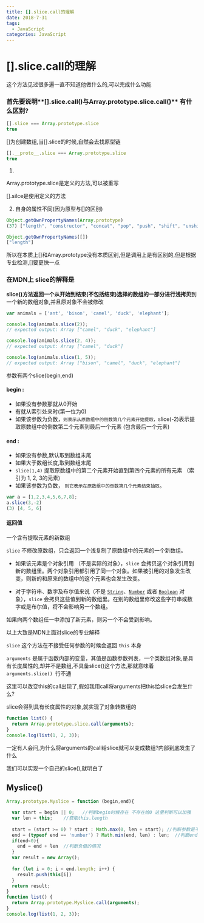 ```yaml
---
title: [].slice.call的理解
date: 2018-7-31
tags: 
  - JavaScript
categories: JavaScript
---
```




# [].slice.call的理解

这个方法见过很多遍一直不知道他做什么的,可以完成什么功能

### 首先要说明**[].slice.call()**与**Array.prototype.slice.call()** 有什么区别?

```javascript
[].slice === Array.prototype.slice
true
```

[]为创建数组,当[].slice的时候,自然会去找原型链

```javascript
[].__proto__.slice === Array.prototype.slice
true
```

1.  

   Array.prototype.slice是定义的方法,可以被重写

   [].silce是使用定义的方法

2. 自身的属性不同(因为原型与[]的区别)

```JavaScript
Object.getOwnPropertyNames(Array.prototype)
(37) ["length", "constructor", "concat", "pop", "push", "shift", "unshift", "slice", "splice", "includes", "indexOf", "keys", "entries", "forEach", "filter", "map", "every", "some", "reduce", "reduceRight", "toString", "toLocaleString", "join", "reverse", "sort", "lastIndexOf", "copyWithin", "find", "findIndex", "fill", "remove", "removeFirstIf", "removeIf", "repeat", "last", "lastDef", "clone"]

Object.getOwnPropertyNames([])
["length"]
```

所以在本质上[]和Array.prototype没有本质区别,但是调用上是有区别的,但是根据专业检测,[]要更快一点







### 在MDN上 slice的解释是

**slice()**方法返回一个从开始到结束(**不包括结束**)选择的数组的一部分进行**浅拷贝**到一个新的数组对象,并且原对象不会被修改

```JavaScript
var animals = ['ant', 'bison', 'camel', 'duck', 'elephant'];

console.log(animals.slice(2));
// expected output: Array ["camel", "duck", "elephant"]

console.log(animals.slice(2, 4));
// expected output: Array ["camel", "duck"]

console.log(animals.slice(1, 5));
// expected output: Array ["bison", "camel", "duck", "elephant"]
```

参数有两个slice(begin,end)

#### begin : 

- 如果没有参数那就从0开始
- 有就从索引处来时(第一位为0)
- 如果该参数为负数，`则表示从原数组中的倒数第几个元素开始提取，`slice(-2)表示提取原数组中的倒数第二个元素到最后一个元素 (包含最后一个元素)

#### end : 

- 如果没有参数,默认取到数组末尾
- 如果大于数组长度,取到数组末尾
- `slice(1,4)` 提取原数组中的第二个元素开始直到第四个元素的所有元素 （索引为 1, 2, 3的元素)
- 如果该参数为负数， `则它表示在原数组中的倒数第几个元素结束抽取`。 

```JavaScript
var a = [1,2,3,4,5,6,7,8];
a.slice(3,-2)
(3) [4, 5, 6]
```

#### 返回值

一个含有提取元素的新数组 

`slice` 不修改原数组，只会返回一个浅复制了原数组中的元素的一个新数组。 

- 如果该元素是个对象引用 （不是实际的对象），`slice` 会拷贝这个对象引用到新的数组里。两个对象引用都引用了同一个对象。如果被引用的对象发生改变，则新的和原来的数组中的这个元素也会发生改变。

- 对于字符串、数字及布尔值来说（不是 [`String`](https://developer.mozilla.org/zh-CN/docs/Web/JavaScript/Reference/Global_Objects/String)、[`Number`](https://developer.mozilla.org/zh-CN/docs/Web/JavaScript/Reference/Global_Objects/Number) 或者 [`Boolean`](https://developer.mozilla.org/zh-CN/docs/Web/JavaScript/Reference/Boolean) 对象），`slice` 会拷贝这些值到新的数组里。在别的数组里修改这些字符串或数字或是布尔值，将不会影响另一个数组。

如果向两个数组任一中添加了新元素，则另一个不会受到影响。 

以上大致是MDN上面对slice的专业解释



`slice` 这个方法在不接受任何参数的时候会返回 `this` 本身

`arguments` 是属于函数内部的变量，其值是函数参数列表，一个类数组对象,是具有长度属性的,却并不是数组,不具备slice()这个方法,那就意味着 `arguments.slice() `行不通

这里可以改变this的call出现了,假如我用call将arguments把this给slice会发生什么?

slice会得到具有长度属性的对象,就实现了对象转数组的

````JavaScript
function list() {
  return Array.prototype.slice.call(arguments);
}
console.log(list(1, 2, 3));
````

一定有人会问,为什么将arguments的call给slice就可以变成数组?内部到底发生了什么

我们可以实现一个自己的slice(),就明白了

## Myslice()

```JavaScript
Array.prototype.Myslice = function (begin,end){

  var start = begin || 0;   //判断begin时候存在 不存在给0 这里判断可以加强
  var len = this;    //获取this.length
  
  start = (start >= 0) ? start : Math.max(0, len + start); //判断参数是不是是不是大于1,负数情况下的begin取值
  end = (typeof end == 'number') ? Math.min(end, len) : len;  //判断end是不是大于this.length的长度
  if(end<0){
    end = end + len  //判断负值的情况
  }
  var result = new Array();
  
  for (let i = 0; i < end.length; i++) {
    result.push(this[i])
  }
  return result;
}
function list() {
  return Array.prototype.Myslice.call(arguments);
}
console.log(list(1, 2, 3));
```









